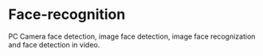 # Face-recognition
PC Camera face detection, image face detection, image face recognization and face detection in video.
